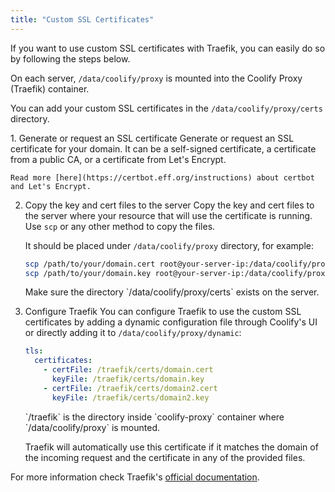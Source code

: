 ```yaml
---
title: "Custom SSL Certificates"
---
```


If you want to use custom SSL certificates with Traefik, you can easily do so by following the steps below.

On each server, `/data/coolify/proxy` is mounted into the Coolify Proxy (Traefik) container.

You can add your custom SSL certificates in the `/data/coolify/proxy/certs` directory.

<Steps>
1. Generate or request an SSL certificate
    Generate or request an SSL certificate for your domain. It can be a
    self-signed certificate, a certificate from a public CA, or a certificate
    from Let's Encrypt.

    Read more [here](https://certbot.eff.org/instructions) about certbot and Let's Encrypt.

2. Copy the key and cert files to the server
    Copy the key and cert files to the server where your resource that will use the certificate is running.
    Use `scp` or any other method to copy the files.
    
    It should be placed under `/data/coolify/proxy` directory, for example:
    
    ```bash
    scp /path/to/your/domain.cert root@your-server-ip:/data/coolify/proxy/certs/domain.cert
    scp /path/to/your/domain.key root@your-server-ip:/data/coolify/proxy/certs/domain.key
    ```

    <Aside type="tip">
    Make sure the directory `/data/coolify/proxy/certs` exists on the server.
    </Aside>

3. Configure Traefik
    You can configure Traefik to use the custom SSL certificates by adding a dynamic configuration file through Coolify's UI or directly adding it to `/data/coolify/proxy/dynamic`:

    ```yaml
    tls:
      certificates:
        - certFile: /traefik/certs/domain.cert
          keyFile: /traefik/certs/domain.key
        - certFile: /traefik/certs/domain2.cert
          keyFile: /traefik/certs/domain2.key
    ```

    <Aside type="tip">
      `/traefik` is the directory inside `coolify-proxy` container where
      `/data/coolify/proxy` is mounted.
    </Aside>

    Traefik will automatically use this certificate if it matches the domain of the incoming request and the certificate in any of the provided files.

</Steps>

For more information check Traefik's [official documentation](https://doc.traefik.io/traefik/https/tls/).
